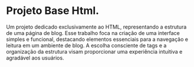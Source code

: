 # Projeto Base Html.

Um projeto dedicado exclusivamente ao HTML, representando a estrutura de uma página de blog.
Esse trabalho foca na criação de uma interface simples e funcional, destacando elementos essenciais para a navegação e leitura em um ambiente de blog. 
A escolha consciente de tags e a organização da estrutura visam proporcionar uma experiência intuitiva e agradável aos usuários.
